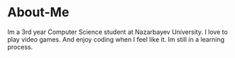 # About-Me
Im a 3rd year Computer Science student at Nazarbayev University. I love to play video games. And enjoy coding when I feel like it. Im still in a learning process. 

